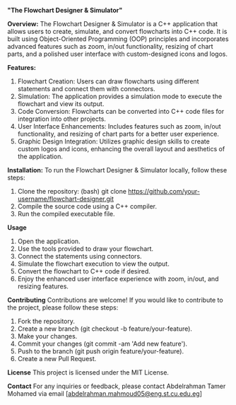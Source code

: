    **"The Flowchart Designer & Simulator"**

   
**Overview:**
The Flowchart Designer & Simulator is a C++ application that allows users to create, simulate, and convert flowcharts into C++ code.
It is built using Object-Oriented Programming (OOP) principles and incorporates advanced features such as zoom, in/out functionality, resizing of chart parts, and a polished user interface with custom-designed icons and logos.

**Features:**
1. Flowchart Creation: Users can draw flowcharts using different statements and connect them with connectors.
2. Simulation: The application provides a simulation mode to execute the flowchart and view its output.
3. Code Conversion: Flowcharts can be converted into C++ code files for integration into other projects.
4. User Interface Enhancements: Includes features such as zoom, in/out functionality, and resizing of chart parts for a better user experience.
5. Graphic Design Integration: Utilizes graphic design skills to create custom logos and icons, enhancing the overall layout and aesthetics of the application.

**Installation:**
To run the Flowchart Designer & Simulator locally, follow these steps:
1. Clone the repository: (bash) git clone https://github.com/your-username/flowchart-designer.git
2. Compile the source code using a C++ compiler.
3. Run the compiled executable file.

**Usage**
1. Open the application.
2. Use the tools provided to draw your flowchart.
3. Connect the statements using connectors.
4. Simulate the flowchart execution to view the output.
5. Convert the flowchart to C++ code if desired.
6. Enjoy the enhanced user interface experience with zoom, in/out, and resizing features.

**Contributing**
Contributions are welcome! If you would like to contribute to the project, please follow these steps:
1. Fork the repository.
2. Create a new branch (git checkout -b feature/your-feature).
3. Make your changes.
4. Commit your changes (git commit -am 'Add new feature').
5. Push to the branch (git push origin feature/your-feature).
6. Create a new Pull Request.

**License**
This project is licensed under the MIT License.

**Contact**
For any inquiries or feedback, please contact Abdelrahman Tamer Mohamed via email [abdelrahman.mahmoud05@eng.st.cu.edu.eg]
